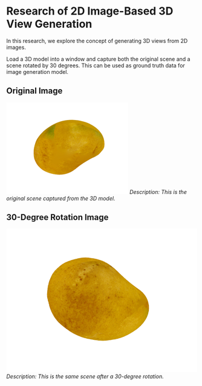 # Research of 2D Image-Based 3D View Generation

In this research, we explore the concept of generating 3D views from 2D images. 

Load a 3D model into a window and capture both the original scene and a scene rotated by 30 degrees.
This can be used as ground truth data for image generation model.

## Original Image
![Original Scene](sample.png) 
*Description: This is the original scene captured from the 3D model.*
## 30-Degree Rotation Image
![30-Degree Rotation](rotated30.0.png)
*Description: This is the same scene after a 30-degree rotation.*
